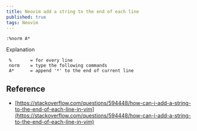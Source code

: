```yaml
---
title: Neovim add a string to the end of each line
published: true
tags: Neovim
---
```


```vimscript
:%norm A*
```

Explanation

```vimscript
 %       = for every line
 norm    = type the following commands
 A*      = append '*' to the end of current line
```

## Reference

- [https://stackoverflow.com/questions/594448/how-can-i-add-a-string-to-the-end-of-each-line-in-vim](https://stackoverflow.com/questions/594448/how-can-i-add-a-string-to-the-end-of-each-line-in-vim)
